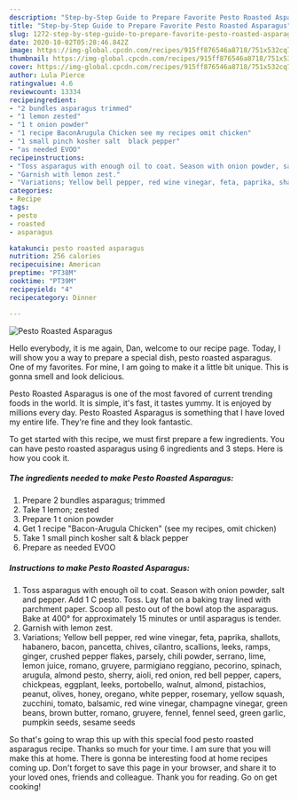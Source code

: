 ```yaml
---
description: "Step-by-Step Guide to Prepare Favorite Pesto Roasted Asparagus"
title: "Step-by-Step Guide to Prepare Favorite Pesto Roasted Asparagus"
slug: 1272-step-by-step-guide-to-prepare-favorite-pesto-roasted-asparagus
date: 2020-10-02T05:28:46.842Z
image: https://img-global.cpcdn.com/recipes/915ff876546a8718/751x532cq70/pesto-roasted-asparagus-recipe-main-photo.jpg
thumbnail: https://img-global.cpcdn.com/recipes/915ff876546a8718/751x532cq70/pesto-roasted-asparagus-recipe-main-photo.jpg
cover: https://img-global.cpcdn.com/recipes/915ff876546a8718/751x532cq70/pesto-roasted-asparagus-recipe-main-photo.jpg
author: Lula Pierce
ratingvalue: 4.6
reviewcount: 13334
recipeingredient:
- "2 bundles asparagus trimmed"
- "1 lemon zested"
- "1 t onion powder"
- "1 recipe BaconArugula Chicken see my recipes omit chicken"
- "1 small pinch kosher salt  black pepper"
- "as needed EVOO"
recipeinstructions:
- "Toss asparagus with enough oil to coat. Season with onion powder, salt and pepper. Add 1 C pesto. Toss. Lay flat on a baking tray lined with parchment paper. Scoop all pesto out of the bowl atop the asparagus. Bake at 400° for approximately 15 minutes or until asparagus is tender."
- "Garnish with lemon zest."
- "Variations; Yellow bell pepper, red wine vinegar, feta, paprika, shallots, habanero, bacon, pancetta, chives, cilantro, scallions, leeks, ramps, ginger, crushed pepper flakes, parsely, chili powder, serrano, lime, lemon juice, romano, gruyere, parmigiano reggiano, pecorino, spinach, arugula, almond pesto, sherry, aioli, red onion, red bell pepper, capers, chickpeas, eggplant, leeks, portobello, walnut, almond, pistachios, peanut, olives, honey, oregano, white pepper, rosemary, yellow squash, zucchini, tomato, balsamic, red wine vinegar, champagne vinegar, green beans, brown butter, romano, gruyere, fennel, fennel seed, green garlic, pumpkin seeds, sesame seeds"
categories:
- Recipe
tags:
- pesto
- roasted
- asparagus

katakunci: pesto roasted asparagus 
nutrition: 256 calories
recipecuisine: American
preptime: "PT38M"
cooktime: "PT39M"
recipeyield: "4"
recipecategory: Dinner

---
```



![Pesto Roasted Asparagus](https://img-global.cpcdn.com/recipes/915ff876546a8718/751x532cq70/pesto-roasted-asparagus-recipe-main-photo.jpg)

Hello everybody, it is me again, Dan, welcome to our recipe page. Today, I will show you a way to prepare a special dish, pesto roasted asparagus. One of my favorites. For mine, I am going to make it a little bit unique. This is gonna smell and look delicious.

Pesto Roasted Asparagus is one of the most favored of current trending foods in the world. It is simple, it's fast, it tastes yummy. It is enjoyed by millions every day. Pesto Roasted Asparagus is something that I have loved my entire life. They're fine and they look fantastic.




To get started with this recipe, we must first prepare a few ingredients. You can have pesto roasted asparagus using 6 ingredients and 3 steps. Here is how you cook it.

<!--inarticleads1-->

##### The ingredients needed to make Pesto Roasted Asparagus:

1. Prepare 2 bundles asparagus; trimmed
1. Take 1 lemon; zested
1. Prepare 1 t onion powder
1. Get 1 recipe &#34;Bacon-Arugula Chicken&#34; (see my recipes, omit chicken)
1. Take 1 small pinch kosher salt &amp; black pepper
1. Prepare as needed EVOO




<!--inarticleads2-->

##### Instructions to make Pesto Roasted Asparagus:

1. Toss asparagus with enough oil to coat. Season with onion powder, salt and pepper. Add 1 C pesto. Toss. Lay flat on a baking tray lined with parchment paper. Scoop all pesto out of the bowl atop the asparagus. Bake at 400° for approximately 15 minutes or until asparagus is tender.
1. Garnish with lemon zest.
1. Variations; Yellow bell pepper, red wine vinegar, feta, paprika, shallots, habanero, bacon, pancetta, chives, cilantro, scallions, leeks, ramps, ginger, crushed pepper flakes, parsely, chili powder, serrano, lime, lemon juice, romano, gruyere, parmigiano reggiano, pecorino, spinach, arugula, almond pesto, sherry, aioli, red onion, red bell pepper, capers, chickpeas, eggplant, leeks, portobello, walnut, almond, pistachios, peanut, olives, honey, oregano, white pepper, rosemary, yellow squash, zucchini, tomato, balsamic, red wine vinegar, champagne vinegar, green beans, brown butter, romano, gruyere, fennel, fennel seed, green garlic, pumpkin seeds, sesame seeds




So that's going to wrap this up with this special food pesto roasted asparagus recipe. Thanks so much for your time. I am sure that you will make this at home. There is gonna be interesting food at home recipes coming up. Don't forget to save this page in your browser, and share it to your loved ones, friends and colleague. Thank you for reading. Go on get cooking!
